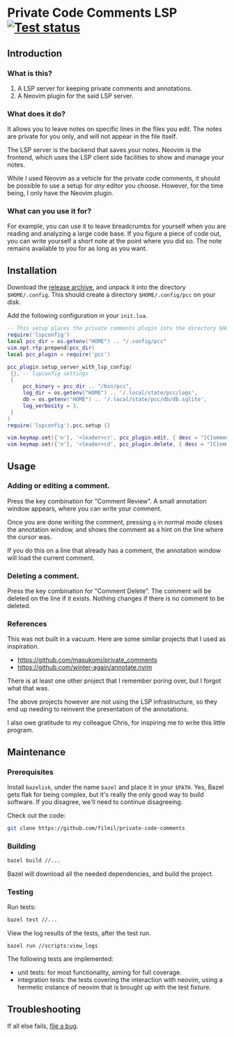 # Private Code Comments LSP [![Test status](https://github.com/filmil/private-code-comments/workflows/Test/badge.svg)](https://github.com/filmil/private-code-comments/workflows/Test/badge.svg)

## Introduction

### What is this?

1. A LSP server for keeping private comments and annotations.
2. A Neovim plugin for the said LSP server.

### What does it do?

It allows you to leave notes on specific lines in the files you edit. The notes
are private for you only, and will not appear in the file itself.

The LSP server is the backend that saves your notes. Neovim is the frontend,
which uses the LSP client side facilities to show and manage your notes.

While I used Neovim as a vehicle for the private code comments, it should be
possible to use a setup for *any* editor you choose. However, for the time being,
I only have the Neovim plugin.

### What can you use it for?

For example, you can use it to leave breadcrumbs for yourself when you are
reading and analyzing a large code base.  If you figure a piece of code out,
you can write yourself a short note at the point where you did so. The note
remains available to you for as long as you want.

## Installation

Download the [release archive][rel], and unpack it into the directory
`$HOME/.config`. This should create a directory `$HOME/.config/pcc` on your
disk.

[rel]: https://github.com/filmil/private-code-comments/releases

Add the following configuration in your `init.lua`.

```lua
-- This setup places the private comments plugin into the directory $HOME/.config/pcc.
require('lspconfig')
local pcc_dir = os.getenv("HOME") .. "/.config/pcc"
vim.opt.rtp:prepend(pcc_dir)
local pcc_plugin = require('pcc')

pcc_plugin.setup_server_with_lsp_config(
 {}, -- lspconfig settings
 {
     pcc_binary = pcc_dir .. "/bin/pcc",
     log_dir = os.getenv("HOME") .. '/.local/state/pcc/logs',
     db = os.getenv("HOME") .. '/.local/state/pcc/db/db.sqlite',
     log_verbosity = 3,
 }
)
require('lspconfig').pcc.setup {}

vim.keymap.set({'n'}, '<leader>cr', pcc_plugin.edit, { desc = "[C]omment [R]eview" })
vim.keymap.set({'n'}, '<leader>cd', pcc_plugin.delete, { desc = "[C]omment [D]elete" })
```

## Usage

### Adding or editing a comment.

Press the key combination for "Comment Review". A small annotation window
appears, where you can write your comment.

Once you are done writing the comment, pressing `q` in normal mode closes
the annotation window, and shows the comment as a hint on the line where the
cursor was.

If you do this on a line that already has a comment, the annotation window will
load the current comment.

### Deleting a comment.

Press the key combination for "Comment Delete". The comment will be deleted on
the line if it exists.  Nothing changes if there is no comment to be deleted.

### References

This was not built in a vacuum.  Here are some similar projects that I used
as inspiration.

* https://github.com/masukomi/private_comments
* https://github.com/winter-again/annotate.nvim

There is at least one other project that I remember poring over, but I forgot
what that was.

The above projects however are not using the LSP infrastructure, so they end up
needing to reinvent the presentation of the annotations.

I also owe gratitude to my colleague Chris, for inspiring me to write this
little program.


## Maintenance

### Prerequisites

Install `bazelisk`, under the name `bazel` and place it in your `$PATH`.
Yes, Bazel gets flak for being complex, but it's really the only good way to
build software. If you disagree, we'll need to continue disagreeing.

Check out the code:

```sh
git clone https://github.com/filmil/private-code-comments
```

### Building

```bash
bazel build //...
```

Bazel will download all the needed dependencies, and build the project.

### Testing

Run tests:

```bash
bazel test //...
```

View the log results of the tests, after the test run.

```
bazel run //scripts:view_logs
```

The following tests are implemented:
* unit tests: for most functionality, aiming for full coverage.
* integration tests: the tests covering the interaction with neovim, using
  a hermetic instance of neovim that is brought up with the test fixture.

## Troubleshooting

If all else fails, [file a bug][bug].

[bug]: https://github.com/filmil/private-code-comments/issues

